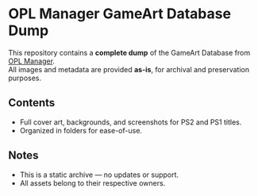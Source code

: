 # OPL Manager GameArt Database Dump

This repository contains a **complete dump** of the GameArt Database from [OPL Manager](https://oplmanager.com/).  
All images and metadata are provided **as-is**, for archival and preservation purposes.

## Contents
- Full cover art, backgrounds, and screenshots for PS2 and PS1 titles.
- Organized in folders for ease-of-use.

## Notes
- This is a static archive — no updates or support.
- All assets belong to their respective owners.
